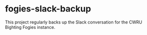 # fogies-slack-backup

This project regularly backs up the Slack conversation for the CWRU Bighting Fogies instance.
